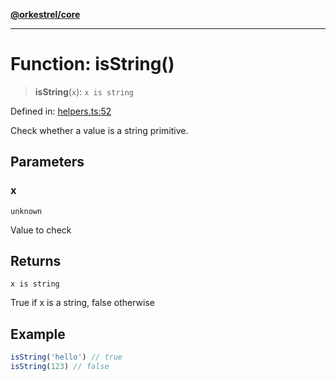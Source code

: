 [**@orkestrel/core**](../index.md)

***

# Function: isString()

> **isString**(`x`): `x is string`

Defined in: [helpers.ts:52](https://github.com/orkestrel/core/blob/98df1af1b029ad0f39e413b90869151f4152e5dd/src/helpers.ts#L52)

Check whether a value is a string primitive.

## Parameters

### x

`unknown`

Value to check

## Returns

`x is string`

True if x is a string, false otherwise

## Example

```ts
isString('hello') // true
isString(123) // false
```

